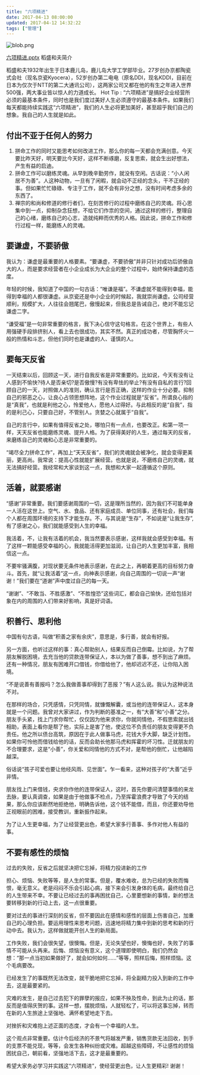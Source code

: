 ```yaml
---
title: "六项精进"
date: 2017-04-13 08:00:00
updated: 2017-04-12 14:32:22
tags: ["管理"]
---
```

![blob.png](/uploads/ueditor/php/upload/image/20170412/1491965593.png)

[六项精进.pptx](/uploads/ueditor/php/upload/file/20170412/1491978734.pptx)
稻盛和夫简介

稻盛和夫1932年出生于日本鹿儿岛，鹿儿岛大学工学部毕业。27岁创办京都陶瓷式会社（现名京瓷Kyocera），52岁创办第二电电（原名DDI，现名KDDI，目前在日本为仅次于NTT的第二大通讯公司），这两家公司又都在他的有生之年进入世界500强，两大事业皆以惊人的力道成长。 Hot Tip : “六项精进”是搞好企业经营所必须的最基本条件，同时也是我们度过美好人生必须遵守的最基本条件。如果我们每天都能持续实践这“六项精进”，我们的人生必将更加美好，甚至超乎我们自己的想象。我自己的人生就是如此。

## 付出不亚于任何人的努力
 1. 拼命工作的同时又能思考如何改进工作，那么你的每一天都会充满创意。今天要比昨天好，明天要比今天好，这样不断琢磨，反复思索，就会生出好想法，产生有益的启迪。
 1. 拼命工作可以磨练灵魂。从早到晚辛勤劳作，就没有空闲。古话说：“小人闲居不为善”。人这种动物，一旦有了闲暇，就会动不正经的念头，干不正经的事。但如果忙忙碌碌、专注于工作，就不会有非分之想，没有时间考虑多余的东西了。
 1. 禅宗的和尚和修道的修行者们，在刻苦修行的过程中磨练自己的灵魂。将心思集中到一点，抑制杂念狂想，不给它们作祟的空间，通过这样的修行，整理自己的心绪，磨练自己的心志，造就纯粹而优秀的人格。因此说，拼命工作和修行过程一样，能磨练人的灵魂。

## 要谦虚，不要骄傲

我认为：谦虚是最重要的人格要素。“要谦虚，不要骄傲”并非只针对成功后骄傲自大的人，而是要求经营者在小企业成长为大企业的整个过程中，始终保持谦虚的态度。

年轻的时候，我知道了中国的一句古话：“唯谦是福”。不谦虚就不能得到幸福，能得到幸福的人都很谦虚。从京瓷还是中小企业的时候起，我就崇尚谦虚。公司经营顺利，规模扩大，人往往会翘尾巴，傲慢起来，但我总是告诫自己，绝对不能忘记谦虚二字。

“谦受福”是一句非常重要的格言，我下决心信守这句格言。在这个世界上，有些人用强硬手段排挤别人，看上去也很成功，其实不然。真正的成功者，尽管胸怀火一般的热情和斗志，但他们同时也是谦虚的人、谨慎的人。

## 要每天反省

一天结束以后，回顾这一天，进行自我反省是非常重要的。比如说，今天有没有让人感到不愉快?待人是否亲切?是否傲慢?有没有卑怯的举止?有没有自私的言行?回顾自己的一天，对照做人的准则，确认言行是否正确，这样的作业十分必要。抑制自己的邪恶之心，让良心占领思想阵地，这个作业过程就是“反省”。所谓良心指的是“真我”，也就是利他之心，怜爱他人，愿他人过得好。与此相反的是“自我”，指的是利己心，只要自己好，不管别人。贪婪之心就属于“自我”。

自己的言行中，如果有值得反省之处，哪怕只有一点点，也要改正。和第一项一样，天天反省也能磨练灵魂、提升人格。为了获得美好的人生，通过每天的反省，来磨练自己的灵魂和心志是非常重要的。

“竭尽全力拼命工作”，再加上“天天反省”，我们的灵魂就会被净化，就会变得更美丽，更高尚。我常说：提高心性就能扩展经营。也就是说，不磨练自己的灵魂，就无法搞好经营。我经常和大家谈到这一点，我想和大家一起遵循这个原则。

## 活着，就要感谢

“感谢”非常重要。我们要感谢周围的一切，这是理所当然的，因为我们不可能单身一人活在这世上。空气、水、食品、还有家庭成员、单位同事，还有社会，我们每个人都在周围环境的支持下才能生存。不，与其说是“生存”，不如说是“让我生存”,有了感谢之心，我们就能感受到人生的幸福。

我活着，不，让我有活着的机会，我当然要表示感谢，这样我就会感受到幸福。有了这样一颗能感受幸福的心，我就能活得更加滋润，让自己的人生更加丰富，我相信这一点。

不要牢骚满腹，对现状要无条件地表示感谢，在此之上，再朝着更高的目标努力奋斗。首先，就“让我活着”这一点，向神表示感谢，向自己周围的一切说一声“谢谢！”我们要在“道谢”声中度过自己的每一天。

“谢谢”、“不敢当、不胜感激”、“不胜惶恐”这些词汇，都会自己愉快，还给包括对象在内的周围的人们带来好影响，真是好词语。

## 积善行、思利他

中国有句古语，叫做“积善之家有余庆”，意思是，多行善，就会有好报。

另一方面，也听过这样的事：真心帮助别人，结果反而自己倒霉。比如说，为了帮朋友解脱困境，去充当他的贷款连带保证人，本以为做了善事，想不到出了麻烦。还有一种情况，朋友有困难开口借钱，你借给他了，他却迟迟不还，让你陷入困境。

“不是说善有善报吗？怎么我做善事却得到了恶报？”有人这么说。我认为这种说法不对。

在那样的场合，只凭感情，只凭同情，就慷慨解囊，或当他的连带保证人，这本身就是一个问题。我曾对大家讲过，作为判断的基准之一，有“大善”和“小善”之分。朋友手头紧，找上门求你帮忙，仅仅因为他来求你，你就同情他，不假思索就出钱相助，表面上看你是帮了他，实际上是害了他，使这位不负责任的朋友变得更不负责任。他之所以债台高筑，原因在于此人做事马虎，花钱大手大脚，缺乏计划性。如果你可怜他而借钱给他的话，反而会助长他那马虎和挥霍的坏习性。迁就朋友的不合理要求，这是“小善”，你关爱和同情他的方式不对，是帮他的倒忙，让他越陷越深。

俗话说“孩子可爱也要让他经风雨、见世面”。乍一看来，这种对孩子的“大善”近乎非情。

朋友找上门来借钱，央求你作他的连带保证人，这时，首先你要问清楚事情的来龙去脉，要认真调查，如果是由于他做事不检点，乃至挥霍浪费才导致了今天的结果，那么你应该断然地拒绝他，明确告诉他，这个钱不能借，而且，你还要劝导他正视眼前的困难，接受教训，重新振作起来。

为了让人生更幸福，为了让经营更出色，希望大家多行善事、多作对他人有益的事。

## 不要有感性的烦恼

过去的失败，反省之后就坚决把它忘掉，将精力投进新的工作

担心、烦恼、失败等等，是人生的常事。但是，覆水难收，总为已经的失败而悔恨，毫无意义。老是闷闷不乐会引起心病，接下来会引发身体的毛病，最终给自己的人生带来不幸。不要让已经过去的事再困扰自己，心里要想新的事情，新的想法要转移到新的行动上去，这一点很重要。

要对过去的事进行深刻的反省，但不要因此在感情和感性的层面上伤害自己，加重自己的心理负担。要运用理性来思考问题，迅速地将精力集中到新的思考和新的行动中去。我认为，这样做就能开创人生的新局面。

工作失败，我们会很失望，很懊悔。但是，无论失望也好，懊悔也好，失败了的事情不可能从头再来。后悔、烦恼没有意义，这个道理即使明白，我们仍然会想：“那一点当初如果做好了，就会如何如何……”等等，照样后悔，照样烦恼。这个毛病要改。

已经发生了的事既然无法改变，就干脆地把它忘掉，将全副精力投入到新的工作中去，这是最要紧的。 

灾难的发生，是自己过去犯下的罪孽的报应，如果不殃及性命，到此为止的话，那反而是值得庆贺的事。这样一想，摆脱烦恼，人就轻松了，可以将这事忘掉，转而在新的人生旅途上坚强地、满怀希望地走下去。

对挫折和灾难抱上述正面的态度，才会有一个幸福的人生。

这个观点非常重要。估计今后经济的不景气将越发严重，销售货款无法回收，到手的支票不能兑现，等等，会发生各种纠纷或灾难。超越这些障碍，不让感性的烦恼困扰自己，朝前看，坚强地活下去，这才是最重要的。

希望大家务必学习并实践这“六项精进”，使经营更出色，让人生更精彩! 谢谢！

 

